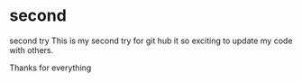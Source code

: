 # second
second try
This is my second try for git hub
it so exciting to update my code with others.

Thanks for everything

